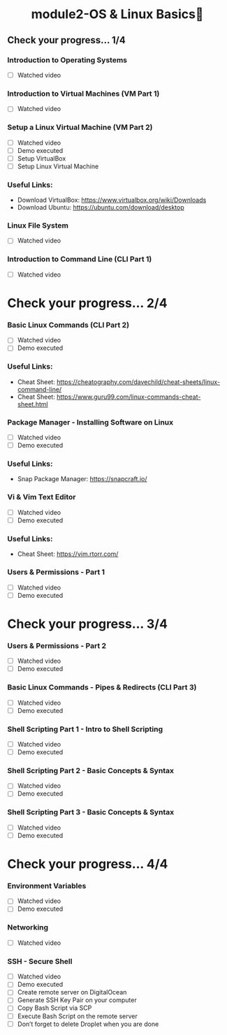 
 <h1 align="center">module2-OS & Linux Basics🥳</h1>
 
## Check your progress... 1/4

### Introduction to Operating Systems
- [ ] Watched video
### Introduction to Virtual Machines (VM Part 1)
- [ ] Watched video
### Setup a Linux Virtual Machine (VM Part 2)
- [ ] Watched video
- [ ] Demo executed
- [ ] Setup VirtualBox
- [ ] Setup Linux Virtual Machine
### Useful Links:
- Download VirtualBox: https://www.virtualbox.org/wiki/Downloads
- Download Ubuntu: https://ubuntu.com/download/desktop
### Linux File System
- [ ] Watched video
### Introduction to Command Line (CLI Part 1)
- [ ] Watched video

# Check your progress... 2/4

### Basic Linux Commands (CLI Part 2)
- [ ] Watched video
- [ ] Demo executed
### Useful Links:
- Cheat Sheet: 
https://cheatography.com/davechild/cheat-sheets/linux-command-line/
- Cheat Sheet: https://www.guru99.com/linux-commands-cheat-sheet.html
### Package Manager - Installing Software on Linux
- [ ] Watched video
- [ ] Demo executed
### Useful Links:
- Snap Package Manager: https://snapcraft.io/
### Vi & Vim Text Editor
- [ ] Watched video
- [ ] Demo executed
### Useful Links:
- Cheat Sheet: https://vim.rtorr.com/
### Users & Permissions - Part 1
- [ ] Watched video
- [ ] Demo executed

# Check your progress... 3/4

### Users & Permissions - Part 2
- [ ] Watched video
- [ ] Demo executed
### Basic Linux Commands - Pipes & Redirects (CLI Part 3)
- [ ] Watched video
- [ ] Demo executed
### Shell Scripting Part 1 - Intro to Shell Scripting
- [ ] Watched video
- [ ] Demo executed
### Shell Scripting Part 2 - Basic Concepts & Syntax
- [ ] Watched video
- [ ] Demo executed
### Shell Scripting Part 3 - Basic Concepts & Syntax
- [ ] Watched video
- [ ] Demo executed

# Check your progress... 4/4

### Environment Variables
- [ ] Watched video
- [ ] Demo executed
### Networking
- [ ] Watched video
### SSH - Secure Shell
- [ ] Watched video
- [ ] Demo executed
- [ ] Create remote server on DigitalOcean
- [ ] Generate SSH Key Pair on your computer
- [ ] Copy Bash Script via SCP
- [ ] Execute Bash Script on the remote server
- [ ] Don’t forget to delete Droplet when you are done
